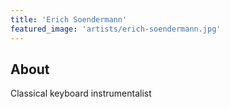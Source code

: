 ```yaml
---
title: 'Erich Soendermann'
featured_image: 'artists/erich-soendermann.jpg'
---
```


## About

Classical keyboard instrumentalist
